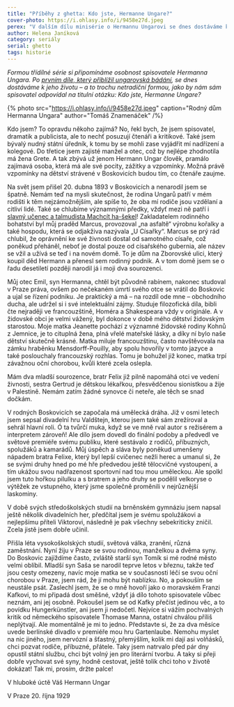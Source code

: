 ```yaml
---
title: "Příběhy z ghetta: Kdo jste, Hermanne Ungare?"
cover-photo: https://i.ohlasy.info/i/9458e27d.jpeg
perex: "V dalším dílu minisérie o Hermannu Ungarovi se dnes dostáváme k jeho životu – a to trochu netradiční formou, jako by nám sám spisovatel odpovídal na titulní otázku: Kdo jste, Hermanne Ungare?"
author: Helena Janíková
category: seriály
serial: ghetto
tags: historie
---
```


*Formou třídílné série si připomínáme osobnost spisovatele Hermanna Ungara. Po [prvním díle, který přiblížil ungarovská bádání](https://ohlasy.info/clanky/2020/04/hermann-ungar.html), se dnes dostáváme k jeho životu – a to trochu netradiční formou, jako by nám sám spisovatel odpovídal na titulní otázku: Kdo jste, Hermanne Ungare?*

{% photo src="https://i.ohlasy.info/i/9458e27d.jpeg" caption="Rodný dům Hermanna Ungara" author="Tomáš Znamenáček" /%}

Kdo jsem? To opravdu někoho zajímá? No, řekl bych, že jsem spisovatel, dramatik a publicista, ale to nechť posuzují čtenáři a kritikové. Také jsem bývalý nudný státní úředník, k tomu by se mohli zase vyjádřit mí nadřízení a kolegové. Do třetice jsem zajisté manžel a otec, což by nejlépe zhodnotila má žena Grete. A tak zbývá už jenom Hermann Ungar člověk, pramálo zajímavá osoba, která má ale své pocity, zážitky a vzpomínky. Možná právě vzpomínky na dětství strávené v Boskovicích budou tím, co čtenáře zaujme.

Na svět jsem přišel 20. dubna 1893 v Boskovicích a nenarodil jsem se špatně. Nemám teď na mysli skutečnost, že rodina Ungarů patří v mém rodišti k těm nejzámožnějším, ale spíše to, že oba mí rodiče jsou vzdělaní a citliví lidé. Také se chlubíme významnými předky, vždyť mezi ně patří i [slavný učenec a talmudista Machcít ha-šekel](https://ohlasy.info/clanky/2016/08/machcit-ha-sekel.html)! Zakladatelem rodinného bohatství byl můj praděd Marcus, provozoval „na asfaltě“ výrobnu kořalky a také hospodu, která se odjakživa nazývala „U Císařky“. Marcus se prý rád chlubil, že oprávnění ke své živnosti dostal od samotného císaře, což poněkud přeháněl, neboť je dostal pouze od císařského gubernia, ale název se vžil a užívá se teď i na novém domě. To je dům na Zborovské ulici, který koupil děd Hermann a přenesl sem rodinný podnik. A v tom domě jsem se o řadu desetiletí později narodil já i moji dva sourozenci.

Můj otec Emil, syn Hermanna, chtěl být původně rabínem, nakonec studoval v Praze práva, ovšem po nečekaném úmrtí svého otce se vrátil do Boskovic a ujal se řízení podniku. Je praktický a má – na rozdíl ode mne – obchodního ducha, ale udržel si i své intelektuální zájmy. Studuje filozofická díla, bibli čte nejraději ve francouzštině, Homéra a Shakespeara vždy v originále. A v židovské obci je velmi vážený, byl dokonce v době mého dětství židovským starostou. Moje matka Jeanette pochází z významné židovské rodiny Kohnů z Jemnice, je to cituplná žena, plná vřelé mateřské lásky, a díky ní bylo naše dětství skutečně krásné. Matka miluje francouzštinu, často navštěvovala na zámku hraběnku Mensdorff-Pouilly, aby spolu hovořily v tomto jazyce a také poslouchaly francouzský rozhlas. Tomu je bohužel již konec, matka trpí závažnou oční chorobou, kvůli které zcela oslepla.

Mám dva mladší sourozence, bratr Felix již pilně napomáhá otci ve vedení živnosti, sestra Gertrud je dětskou lékařkou, přesvědčenou sionistkou a žije v Palestině. Nemám zatím žádné synovce či neteře, ale těch se snad dočkám.

V rodných Boskovicích se započala má umělecká dráha. Již v osmi letech jsem sepsal divadelní hru Valdštejn, kterou jsem také sám zrežíroval a sehrál hlavní roli. Ó ta tvůrčí muka, když se ve mně rval autor s režisérem a interpretem zároveň! Ale dílo jsem dovedl do finální podoby a předvedl ve světové premiéře svému publiku, které sestávalo z rodičů, příbuzných, spolužáků a kamarádů. Můj úspěch a sláva byly poněkud umenšeny nápadem bratra Felixe, který byl lepší cvičenec nežli herec a umanul si, že se svými druhy hned po mé hře předvedou ještě tělocvičné vystoupení, a tím ukážou svou nadřazenost sportovní nad tou mou uměleckou. Ale spolkl jsem tuto hořkou pilulku a s bratrem a jeho druhy se podělil velkoryse o výtěžek ze vstupného, který jsme společně proměnili v nejrůznější laskominy.

V době svých středoškolských studií na brněnském gymnáziu jsem napsal ještě několik divadelních her, předčítal jsem je svému spolužákovi a nejlepšímu příteli Viktorovi, následně je pak všechny sebekriticky zničil. Zcela jistě jsem dobře učinil.

Přišla léta vysokoškolských studií, světová válka, zranění, různá zaměstnání. Nyní žiju v Praze se svou rodinou, manželkou a dvěma syny. Do Boskovic zajíždíme často, zvláště starší syn Tomík si mé rodné město velmi oblíbil. Mladší syn Saša se narodil teprve letos v březnu, takže teď jsou cesty omezeny, navíc moje matka se v současnosti léčí se svou oční chorobou v Praze, jsem rád, že jí mohu být nablízku. No, a pokouším se neustále psát. Zaslechl jsem, že se o mně hovoří jako o moravském Franzi Kafkovi, to mi připadá dost směšné, vždyť já dílo tohoto spisovatele vůbec neznám, ani jej osobně. Pokoušel jsem se od Kafky přečíst jedinou věc, a to povídku Hungerkünstler, ani jsem ji nedočetl. Nejvíce si vážím pochvalných kritik od německého spisovatele Thomase Manna, ostatní chválou příliš neplýtvají. Ale momentálně je mi to jedno. Představte si, že za dva měsíce uvede berlínské divadlo v premiéře mou hru Gartenlaube. Nemohu myslet na nic jiného, jsem nervózní a šťastný, přemýšlím, kolik mi dají asi volňásků, chci pozvat rodiče, příbuzné, přátele. Taky jsem natrvalo před pár dny opustil státní službu, chci být volný jen pro literární tvorbu. A taky si přeji dobře vychovat své syny, hodně cestovat, ještě tolik chci toho v životě dokázat! Tak mi, prosím, držte palce!

V hluboké úctě Váš Hermann Ungar

V Praze 20. října 1929
